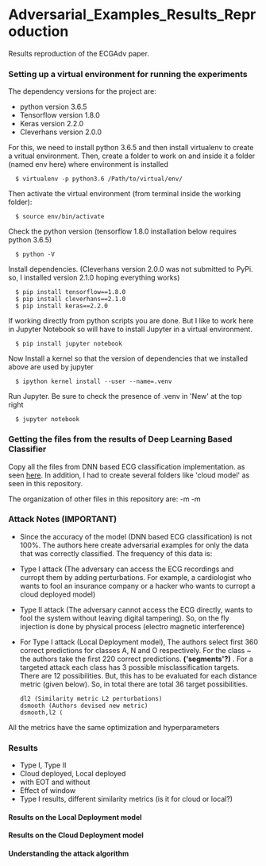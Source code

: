 # Adversarial_Examples_Results_Reproduction
Results reproduction of the ECGAdv paper. 

### Setting up a virtual environment for running the experiments
The dependency versions for the project are:  
  - python version 3.6.5
  - Tensorflow version 1.8.0
  - Keras version 2.2.0
  - Cleverhans version 2.0.0
  
For this, we need to install python 3.6.5 and then install virtualenv to create a vritual environment.
Then, create a folder to work on and inside it a folder (named env here) where environment is installed

      $ virtualenv -p python3.6 /Path/to/virtual/env/

Then activate the virtual environment (from terminal inside the working folder):

      $ source env/bin/activate

Check the python version (tensorflow 1.8.0 installation below requires python 3.6.5)

      $ python -V

Install dependencies. (Cleverhans version 2.0.0 was not submitted to PyPi. so, I installed version 2.1.0 hoping everything works)

      $ pip install tensorflow==1.8.0
      $ pip install cleverhans==2.1.0
      $ pip install keras==2.2.0

If working directly from python scripts you are done. But I like to work here in Jupyter Notebook so will have to install Jupyter in a virtual environment.
 
      $ pip install jupyter notebook

Now Install a kernel so that the version of dependencies that we installed above are used by jupyter

      $ ipython kernel install --user --name=.venv

Run Jupyter. Be sure to check the presence of .venv in 'New' at the top right

      $ jupyter notebook

###  Getting the files from the results of Deep Learning Based Classifier
Copy all the files from DNN based ECG classification implementation. as seen [here](https://github.com/Bibek-Poudel/DNN_ECG_Implementation). In addition, I had to create several folders like 'cloud model' as seen in this repository.

The organization of other files in this repository are: 
-m
-m

### Attack Notes (IMPORTANT)
- Since the accuracy of the model (DNN based ECG classification) is not 100%. The authors here create adversarial examples for only the data that was correctly classified. The frequency of this data is: 

- Type I attack (The adversary can access the ECG recordings and curropt them by adding perturbations. For example, a cardiologist who wants to fool an insurance company or a hacker who wants to curropt a cloud deployed model)

- Type II attack (The adversary cannot access the ECG directly, wants to fool the system without leaving digital tampering). So, on the fly injection is done by physical process (electro magnetic interference)

- For Type I attack (Local Deployment model), The authors select first 360 correct predictions for classes A, N and O respectively. For the class ~ the authors take the first 220 correct predictions. __('segments'?)__ . For a targeted attack each class has 3 possible misclassification targets. There are 12 possibilities. But, this has to be evaluated for each distance metric (given below). So, in total there are total 36 target possibilities.

      dl2 (Similarity metric L2 perturbations)
      dsmooth (Authors devised new metric)
      dsmooth,l2 (
      
 All the metrics have the same optimization and hyperparameters 

###  Results

- Type I, Type II
- Cloud deployed, Local deployed
- with EOT and without
- Effect of window
- Type I results, different similarity metrics (is it for cloud or local?)
####  Results on the Local Deployment model

####  Results on the Cloud Deployment model

####  Understanding the attack algorithm

